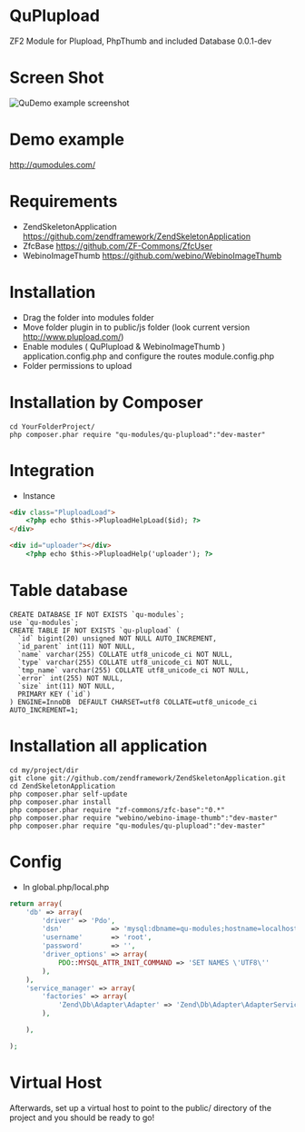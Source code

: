 QuPlupload
==========

ZF2 Module for Plupload, PhpThumb and included Database
0.0.1-dev

Screen Shot
==================================

![QuDemo example screenshot](http://dibuixa.com/screen.png)

Demo example
==================================

http://qumodules.com/

Requirements
==================================
- ZendSkeletonApplication https://github.com/zendframework/ZendSkeletonApplication
- ZfcBase https://github.com/ZF-Commons/ZfcUser
- WebinoImageThumb https://github.com/webino/WebinoImageThumb

Installation
========================
- Drag the folder into modules folder
- Move folder plugin in to public/js folder (look current version http://www.plupload.com/)
- Enable modules ( QuPlupload & WebinoImageThumb ) application.config.php and configure the routes module.config.php
- Folder permissions to upload

Installation by Composer
========================

```
cd YourFolderProject/
php composer.phar require "qu-modules/qu-plupload":"dev-master"
```


Integration
========================

- Instance

```html
<div class="PluploadLoad">
    <?php echo $this->PluploadHelpLoad($id); ?>
</div>
```
```html
<div id="uploader"></div>
    <?php echo $this->PluploadHelp('uploader'); ?>
```

Table database
========================

```mysql
CREATE DATABASE IF NOT EXISTS `qu-modules`;
use `qu-modules`;
CREATE TABLE IF NOT EXISTS `qu-plupload` (
  `id` bigint(20) unsigned NOT NULL AUTO_INCREMENT,
  `id_parent` int(11) NOT NULL,
  `name` varchar(255) COLLATE utf8_unicode_ci NOT NULL,
  `type` varchar(255) COLLATE utf8_unicode_ci NOT NULL,
  `tmp_name` varchar(255) COLLATE utf8_unicode_ci NOT NULL,
  `error` int(255) NOT NULL,
  `size` int(11) NOT NULL,
  PRIMARY KEY (`id`)
) ENGINE=InnoDB  DEFAULT CHARSET=utf8 COLLATE=utf8_unicode_ci AUTO_INCREMENT=1;
```


Installation all application
========================

```
cd my/project/dir
git clone git://github.com/zendframework/ZendSkeletonApplication.git
cd ZendSkeletonApplication
php composer.phar self-update
php composer.phar install
php composer.phar require "zf-commons/zfc-base":"0.*"
php composer.phar require "webino/webino-image-thumb":"dev-master"
php composer.phar require "qu-modules/qu-plupload":"dev-master"
```

Config
========================

- In global.php/local.php

```php
return array(
    'db' => array(
        'driver' => 'Pdo',
        'dsn'            => 'mysql:dbname=qu-modules;hostname=localhost',
        'username'       => 'root',
        'password'       => '',
        'driver_options' => array(
            PDO::MYSQL_ATTR_INIT_COMMAND => 'SET NAMES \'UTF8\''
        ),
    ),
    'service_manager' => array(
        'factories' => array(
            'Zend\Db\Adapter\Adapter' => 'Zend\Db\Adapter\AdapterServiceFactory',
        ),

    ),

);
```

Virtual Host
========================
Afterwards, set up a virtual host to point to the public/ directory of the project and you should be ready to go!


